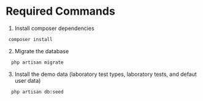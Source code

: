 # Required Commands

1. Install composer dependencies
  ```sh
   composer install
   ```
2. Migrate the database

 ```sh
   php artisan migrate
   ```
3. Install the demo data (laboratory test types, laboratory tests, and defaut user data)

 ```sh
   php artisan db:seed
   ```
